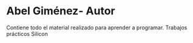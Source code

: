# Abel Giménez- Autor
Contiene todo el material realizado para aprender a programar.
Trabajos prácticos Silicon 
